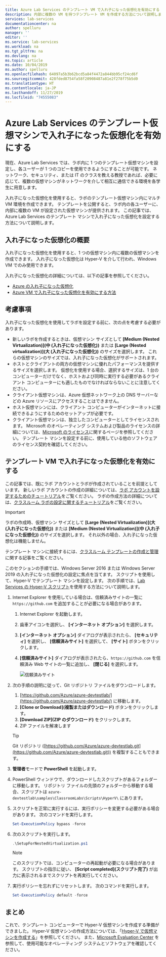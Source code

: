 ```yaml
---
title: Azure Lab Services のテンプレート VM で入れ子になった仮想化を有効にする | Microsoft Docs
description: 内部に複数の VM を持つテンプレート VM を作成する方法について説明します。  つまり、Azure Lab Services のテンプレート VM で入れ子になった仮想化を有効にします。
services: lab-services
documentationcenter: na
author: spelluru
manager: ''
editor: ''
ms.service: lab-services
ms.workload: na
ms.tgt_pltfrm: na
ms.devlang: na
ms.topic: article
ms.date: 10/04/2019
ms.author: spelluru
ms.openlocfilehash: 64097a5b3b62bcd5a84f4472a844bb95cf24cd6f
ms.sourcegitcommit: 428fded8754fa58f20908487a81e2f278f75b5d0
ms.translationtype: HT
ms.contentlocale: ja-JP
ms.lasthandoff: 11/27/2019
ms.locfileid: "74555083"
---
```

# <a name="enable-nested-virtualization-on-a-template-virtual-machine-in-azure-lab-services"></a>Azure Lab Services のテンプレート仮想マシンで入れ子になった仮想化を有効にする

現在、Azure Lab Services では、ラボ内に 1 つのテンプレート仮想マシンを設定し、各ユーザーが 1 つのコピーを使用できるようにすることが可能です。 ネットワーク、セキュリティ、または IT のクラスを教える教授であれば、必要に応じて、複数の仮想マシンがネットワークを介して相互に通信できる環境を各学生に用意します。

入れ子になった仮想化を使用すると、ラボのテンプレート仮想マシン内にマルチ VM 環境を作成できます。 テンプレートを公開すると、ラボ内の各ユーザーに、内部に複数の VM が設定された仮想マシンが提供されます。  この記事では、Azure Lab Services のテンプレート マシンで入れ子になった仮想化を設定する方法について説明します。

## <a name="what-is-nested-virtualization"></a>入れ子になった仮想化の概要

入れ子になった仮想化を使用すると、1 つの仮想マシン内に複数の仮想マシンを作成できます。 入れ子になった仮想化は Hyper-V を介して行われ、Windows VM でのみ使用できます。

入れ子になった仮想化の詳細については、以下の記事を参照してください。

- [Azure の入れ子になった仮想化](https://azure.microsoft.com/blog/nested-virtualization-in-azure/)
- [Azure VM で入れ子になった仮想化を有効にする方法](../../virtual-machines/windows/nested-virtualization.md)

## <a name="considerations"></a>考慮事項

入れ子になった仮想化を使用してラボを設定する前に、次の点を考慮する必要があります。

- 新しいラボを作成するときは、仮想マシン サイズとして **[Medium (Nested Virtualization)]\(中 (入れ子になった仮想化)\)** または **[Large (Nested virtualization)]\(大 (入れ子になった仮想化)\)** のサイズを選択します。 これらの仮想マシンのサイズでは、入れ子になった仮想化がサポートされます。
- ホストとクライアントの両方の仮想マシンに優れたパフォーマンスを提供するサイズを選択します。  仮想化を使用する場合、選択するサイズは、1 台のコンピューターだけでなく、ホストおよび同時に実行する必要があるクライアント コンピューターにも適したものでなければならないことに注意してください。
- クライアント仮想マシンは、Azure 仮想ネットワーク上の DNS サーバーなどの Azure リソースにアクセスすることはできません。
- ホスト仮想マシンには、クライアント コンピューターがインターネットに接続できるようにするためのセットアップが必要です。
- クライアント仮想マシンは、独立したコンピューターとしてライセンスされます。 Microsoft のオペレーティング システムおよび製品のライセンスの詳細については、[Microsoft のライセンス](https://www.microsoft.com/licensing/default)に関するページを参照してください。 テンプレート マシンを設定する前に、使用している他のソフトウェアのライセンス契約を確認してください。

## <a name="enable-nested-virtualization-on-a-template-vm"></a>テンプレート VM で入れ子になった仮想化を有効にする

この記事では、既にラボ アカウントとラボが作成されていることを前提としています。  新しいラボ アカウントの作成の詳細については、[ラボ アカウントを設定するためのチュートリアル](tutorial-setup-lab-account.md)をご覧ください。 ラボの作成方法の詳細については、[クラスルーム ラボの設定に関するチュートリアル](tutorial-setup-classroom-lab.md)をご覧ください。

>[!IMPORTANT]
>ラボの作成時、仮想マシン サイズとして **[Large (Nested Virtualization)]\(大 (入れ子になった仮想化)\)** または **[Medium (Nested Virtualization)]\(中 (入れ子になった仮想化)\)** のサイズを選択します。  それ以外の場合、入れ子になった仮想化は機能しません。  

テンプレート マシンに接続するには、[クラスルーム テンプレートの作成と管理](how-to-create-manage-template.md)に関する記事をご覧ください。 

このセクションの手順では、Windows Server 2016 または Windows Server 2019 の入れ子になった仮想化の設定に焦点を当てます。 スクリプトを使用して、Hyper-V でテンプレート マシンを設定します。  次の手順では、[Lab Services の Hyper-V スクリプト](https://github.com/Azure/azure-devtestlab/tree/master/samples/ClassroomLabs/Scripts/HyperV)を使用する方法について説明します。

1. Internet Explorer を使用している場合は、信頼済みサイトの一覧に `https://github.com` を追加することが必要になる場合があります。
    1. Internet Explorer を起動します。
    1. 歯車アイコンを選択し、 **[インターネット オプション]** を選択します。  
    1. **[インターネット オプション]** ダイアログが表示されたら、 **[セキュリティ]** を選択し、 **[信頼済みサイト]** を選択して、 **[サイト]** ボタンをクリックします。
    1. **[信頼済みサイト]** ダイアログが表示されたら、`https://github.com` を信頼済み Web サイトの一覧に追加し、 **[閉じる]** を選択します。

        ![信頼済みサイト](../media/how-to-enable-nested-virtualization-template-vm/trusted-sites-dialog.png)
1. 次の手順の説明に従って、Git リポジトリ ファイルをダウンロードします。
    1. [https://github.com/Azure/azure-devtestlab/](https://github.com/Azure/azure-devtestlab/) に移動します。
    1. **[Clone or Download]\(複製またはダウンロード\)** ボタンをクリックします。
    1. **[Download ZIP]\(ZIP のダウンロード\)** をクリックします。
    1. ZIP ファイルを解凍します

    >[!TIP]
    >Git リポジトリ ([https://github.com/Azure/azure-devtestlab.git](https://github.com/Azure/azure-devtestlab.git)) を複製することもできます。

1. **管理者**モードで **PowerShell** を起動します。
1. PowerShell ウィンドウで、ダウンロードしたスクリプトがあるフォルダーに移動します。 リポジトリ ファイルの先頭のフォルダーから移動する場合、スクリプトは `azure-devtestlab\samples\ClassroomLabs\Scripts\HyperV\` にあります。
1. スクリプトを正常に実行するには、実行ポリシーを変更する必要がある場合があります。 次のコマンドを実行します。

    ```powershell
    Set-ExecutionPolicy bypass -force
    ```

1. 次のスクリプトを実行します。

    ```powershell
    .\SetupForNestedVirtualization.ps1
    ```

    > [!NOTE]
    > このスクリプトでは、コンピューターの再起動が必要になる場合があります。 スクリプトの指示に従い、 **[Script completed]\(スクリプト完了\)** が出力に表示されるまでスクリプトを再実行してください。
1. 実行ポリシーを忘れずにリセットします。 次のコマンドを実行します。

    ```powershell
    Set-ExecutionPolicy default -force
    ```

## <a name="conclusion"></a>まとめ

これで、テンプレート コンピューターで Hyper-V 仮想マシンを作成する準備ができました。 Hyper-V 仮想マシンの作成方法については、「[Hyper-V で仮想マシンを作成する](/windows-server/virtualization/hyper-v/get-started/create-a-virtual-machine-in-hyper-v)」を参照してください。 また、[Microsoft Evaluation Center](https://www.microsoft.com/evalcenter/) を参照して、使用可能なオペレーティング システムとソフトウェアを確認してください。  
